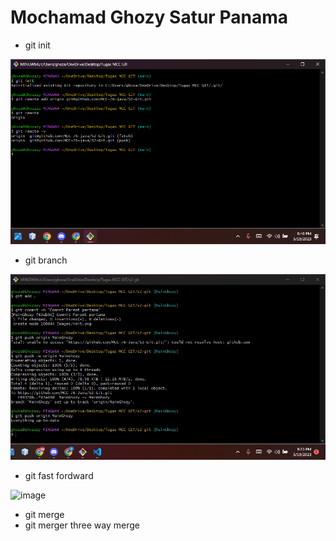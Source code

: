 # Mochamad Ghozy Satur Panama


- git init

![image](images/init.jpg)

- git branch

![image](images/branch.jpg)

- git fast fordward

![image](images/fordward.png)


- git merge
- git merger three way merge